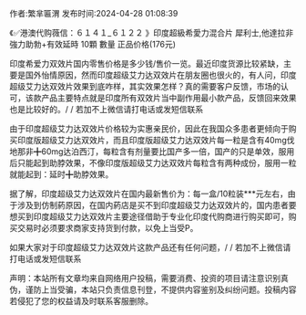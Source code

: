 <p>作者:繁芈匾渭 发布时间:2024-04-28 01:08:39</p>
<p>《✅港澳代购薇信：６１４１_６１２２ 》印度超級希愛力混合片 犀利士,他達拉非 強力助勃+有效延時 10顆 數量 正品价格(176元) </p>
									<p>印度希爱力双效片国内零售价格是多少钱/售价一览。最近印度货源比较紧缺，主要是国外怡情原因，然而印度超级艾力达双效片在朋友圈也很火的，有人问，印度超级艾力达双效片效果到底咋样，其实效果怎样？真的需要客户反馈，市场的认可，该款产品主要特点就是印度所有双效片当中副作用最小款产品，反馈回来效果也是比较好的。/ / 若加不上微信请打电话或发短信联系</p><p></p><p>由于印度超级艾力达双效片价格较为实惠亲民价，因此在我国众多患者更倾向于购买印度版超级艾力达双效片，而且印度版超级艾力达双效片每一粒是含有40mg伐地那非╋60mg达泊西汀，每粒含有剂量要比国产多一倍，国产的只是单效，服用后只能起到助脖效果，不像印度版超级艾力达双效片每粒含有两种成份，服用一粒就能起到：延时╋助脖效果。</p><p>据了解，印度超级艾力达双效片在国内最新售价为：每一盒/10粒装***元左右，由于涉及到仿制葯原因，在国内葯店是买不到印度超级艾力达双效片的，国内患者要想买到印度超级艾力达双效片主要途径借助于专业化印度代购商进行购买即可，购买交易时必须要求商家支持货到付款，以免上当受P。</p><p>如果大家对于印度超级艾力达双效片这款产品还有任何问题，/ / 若加不上微信请打电话或发短信联系</p>				声明：本站所有文章均来自网络用户投稿，需要消费、投资的项目请注意识别真伪，谨防上当受骗，本站只负责信息刊登，不提供内容鉴别及纠纷问题。投稿内容若侵犯了您的权益请及时联系客服删除。				

